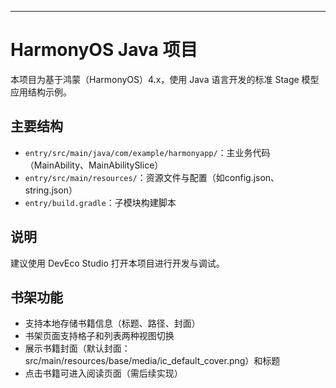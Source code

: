 

---

# HarmonyOS Java 项目

本项目为基于鸿蒙（HarmonyOS）4.x，使用 Java 语言开发的标准 Stage 模型应用结构示例。

## 主要结构

- `entry/src/main/java/com/example/harmonyapp/`：主业务代码（MainAbility、MainAbilitySlice）
- `entry/src/main/resources/`：资源文件与配置（如config.json、string.json）
- `entry/build.gradle`：子模块构建脚本

## 说明

建议使用 DevEco Studio 打开本项目进行开发与调试。

## 书架功能

- 支持本地存储书籍信息（标题、路径、封面）
- 书架页面支持格子和列表两种视图切换
- 展示书籍封面（默认封面：src/main/resources/base/media/ic_default_cover.png）和标题
- 点击书籍可进入阅读页面（需后续实现）